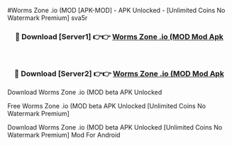 #Worms Zone .io (MOD [APK-MOD] - APK Unlocked - [Unlimited Coins No Watermark Premium] sva5r



<div align="center">

<h3>🔴 Download [Server1] 👉👉 <a href="https://momento.my/?title=Worms_Zone_.io_(MOD">Worms Zone .io (MOD Mod Apk</a></h3><br>

<h3>🔴 Download [Server2] 👉👉 <a href="https://momento.my/?title=Worms_Zone_.io_(MOD">Worms Zone .io (MOD Mod Apk</a></h3>
</div>



Download Worms Zone .io (MOD beta APK Unlocked

Free Worms Zone .io (MOD beta APK Unlocked [Unlimited Coins No Watermark Premium]

Download Worms Zone .io (MOD beta APK Unlocked [Unlimited Coins No Watermark Premium] Mod For Android
